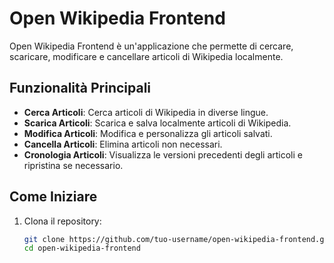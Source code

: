 # Open Wikipedia Frontend

Open Wikipedia Frontend è un'applicazione che permette di cercare, scaricare, modificare e cancellare articoli di Wikipedia localmente.

## Funzionalità Principali
- **Cerca Articoli**: Cerca articoli di Wikipedia in diverse lingue.
- **Scarica Articoli**: Scarica e salva localmente articoli di Wikipedia.
- **Modifica Articoli**: Modifica e personalizza gli articoli salvati.
- **Cancella Articoli**: Elimina articoli non necessari.
- **Cronologia Articoli**: Visualizza le versioni precedenti degli articoli e ripristina se necessario.

## Come Iniziare
1. Clona il repository:
   ```bash
   git clone https://github.com/tuo-username/open-wikipedia-frontend.git
   cd open-wikipedia-frontend

